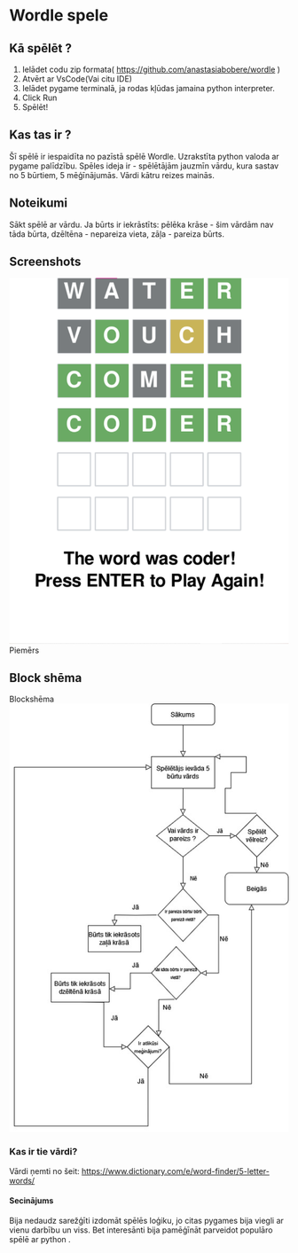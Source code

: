 # Wordle spele

## Kā spēlēt ?

1. Ielādet codu zip formata( https://github.com/anastasiabobere/wordle )
2. Atvērt ar VsCode(Vai citu IDE)
3. Ielādet pygame terminalā, ja rodas kļūdas jamaina python interpreter.
4. Click Run
5. Spēlēt!

## Kas tas ir ?

Šī spēlē ir iespaidīta no pazīstā spēlē Wordle. Uzrakstīta python valoda ar pygame palīdzību.
Spēles ideja ir - spēlētājām jauzmīn vārdu, kura sastav no 5 būrtiem, 5 mēģīnājumās. Vārdi kātru reizes mainās.

## Noteikumi

Sākt spēlē ar vārdu. Ja būrts ir iekrāstīts: pēlēka krāse - šim vārdām nav tāda būrta, dzēltēna - nepareiza vieta, zāļa - pareiza būrts.

## Screenshots

![Screen](https://raw.githubusercontent.com/anastasiabobere/wordle/main/screenshots/%D0%A1%D0%BD%D0%B8%D0%BC%D0%BE%D0%BA%20%D1%8D%D0%BA%D1%80%D0%B0%D0%BD%D0%B0%202024-05-13%20191556.png)
Piemērs

## Block shēma
Blockshēma
![Diagram](https://raw.githubusercontent.com/anastasiabobere/wordle/main/screenshots/Untitled%20Diagram.jpg)

### Kas ir tie vārdi?

Vārdi ņemti no šeit: https://www.dictionary.com/e/word-finder/5-letter-words/

#### Secinājums
Bija nedaudz sarežģīti izdomāt spēlēs loģiku, jo citas pygames bija viegli ar vienu darbību un viss. Bet interesānti bija pamēģīnāt parveidot populāro spēlē ar python .
